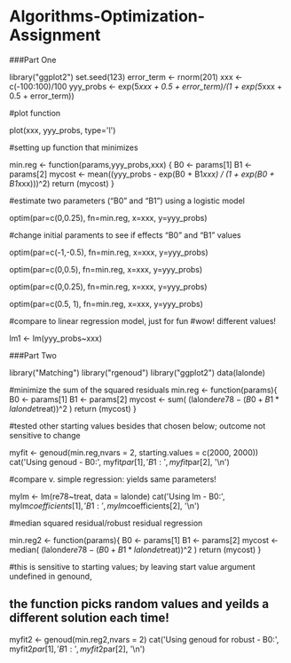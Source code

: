 # Algorithms-Optimization-Assignment

###Part One

library("ggplot2")
set.seed(123)
error_term <- rnorm(201)
xxx <- c(-100:100)/100
yyy_probs <- exp(5*xxx + 0.5 + error_term)/(1 + exp(5*xxx + 0.5 + error_term))

#plot function

plot(xxx, yyy_probs, type='l') 

#setting up function that minimizes 

min.reg <- function(params,yyy_probs,xxx) {
  B0 <- params[1]
  B1 <- params[2]
  mycost <- mean((yyy_probs - exp(B0 + B1*xxx) / (1 + exp(B0 + B1*xxx)))^2)
  return (mycost)
}

#estimate two parameters (“B0” and “B1”) using a logistic model 

optim(par=c(0,0.25), fn=min.reg, x=xxx, y=yyy_probs)

#change initial paraments to see if effects “B0” and “B1” values 

optim(par=c(-1,-0.5), fn=min.reg, x=xxx, y=yyy_probs)

optim(par=c(0,0.5), fn=min.reg, x=xxx, y=yyy_probs)

optim(par=c(0,0.25), fn=min.reg, x=xxx, y=yyy_probs)

optim(par=c(0.5, 1), fn=min.reg, x=xxx, y=yyy_probs)


#compare to linear regression model, just for fun
#wow! different values!

lm1 <- lm(yyy_probs~xxx)


###Part Two

library("Matching")
library("rgenoud")
library("ggplot2")
data(lalonde)

#minimize the sum of the squared residuals 
min.reg <- function(params){
  B0 <- params[1]
  B1 <- params[2]
  mycost <- sum( (lalonde$re78 - (B0 + B1*lalonde$treat))^2 )
  return (mycost)
}

#tested other starting values besides that chosen below; outcome not sensitive to change

myfit <- genoud(min.reg,nvars = 2, starting.values = c(2000, 2000))
cat('Using genoud - B0:', myfit$par[1], ' B1:', myfit$par[2], '\n')

#compare v. simple regression: yields same parameters!

mylm <- lm(re78~treat, data = lalonde)
cat('Using lm - B0:', mylm$coefficients[1], ' B1:', mylm$coefficients[2], '\n')


#median squared residual/robust residual regression

min.reg2 <- function(params){
  B0 <- params[1]
  B1 <- params[2]
  mycost <- median( (lalonde$re78 - (B0 + B1*lalonde$treat))^2 )
  return (mycost)
}

#this is sensitive to starting values; by leaving start value argument undefined in genound, 
## the function picks random values and yeilds a different solution each time!

myfit2 <- genoud(min.reg2,nvars = 2)
cat('Using genoud for robust - B0:', myfit2$par[1], ' B1:', myfit2$par[2], '\n')
